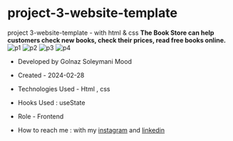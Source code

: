 # project-3-website-template
project 3-website-template - with html & css
**The Book Store can help customers check new books, check their prices, read free books online.**
![p1](https://github.com/Soleymanigolnaz/project-3-website-template/assets/139486149/b6fccb56-e99a-4dcf-9971-d8152e38c747)
![p2](https://github.com/Soleymanigolnaz/project-3-website-template/assets/139486149/576d1e45-1ab0-4af6-a2d8-8fa428204209)
![p3](https://github.com/Soleymanigolnaz/project-3-website-template/assets/139486149/3a3483d0-86d7-45c6-988f-ac654ee58972)
![p4](https://github.com/Soleymanigolnaz/project-3-website-template/assets/139486149/4e594dcf-f1c3-47c7-a223-0f985cd354ce)

- Developed by Golnaz Soleymani Mood

- Created - 2024-02-28

- Technologies Used - Html , css

- Hooks Used : useState 

- Role - Frontend

- How to reach me : with my [instagram](https://www.instagram.com/soleymani_golnaz_web) and [linkedin](https://www.linkedin.com/in/golnaz-soleymani-mood)

